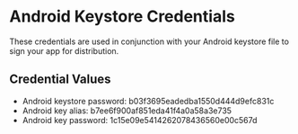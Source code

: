 # Android Keystore Credentials

These credentials are used in conjunction with your Android keystore file to sign your app for distribution. 

## Credential Values

- Android keystore password: b03f3695eadedba1550d444d9efc831c
- Android key alias: b7ee6f900af851eda41f4a0a58a3e735
- Android key password: 1c15e09e5414262078436560e00c567d
      